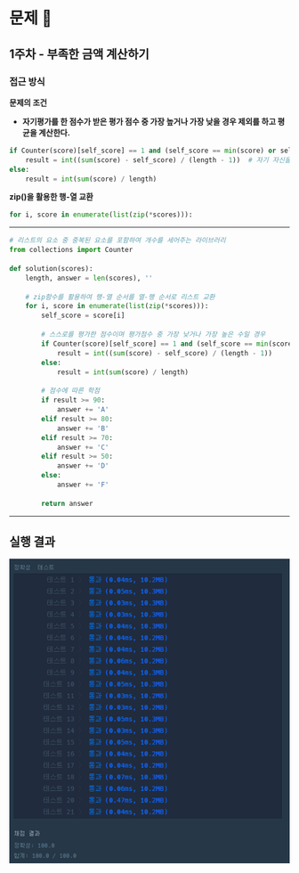 # 문제 :book:

## 1주차 - 부족한 금액 계산하기

### 접근 방식

**문제의 조건**
- __자기평가를 한 점수가 받은 평가 점수 중 가장 높거나 가장 낮을 경우 제외를 하고 평균을 계산한다.__

```python
if Counter(score)[self_score] == 1 and (self_score == min(score) or self_score == max(score)):
    result = int((sum(score) - self_score) / (length - 1))  # 자기 자신을 평가한 점수와 인원 수를 제외하고 평균 계산
else:
    result = int(sum(score) / length)
```

**zip()을 활용한 행-열 교환**

```python
for i, score in enumerate(list(zip(*scores))):
```

<hr>


```python
# 리스트의 요소 중 중복된 요소를 포함하여 개수를 세어주는 라이브러리
from collections import Counter

def solution(scores):
    length, answer = len(scores), ''

    # zip함수를 활용하여 행-열 순서를 열-행 순서로 리스트 교환
    for i, score in enumerate(list(zip(*scores))):
        self_score = score[i]

        # 스스로를 평가한 점수이며 평가점수 중 가장 낮거나 가장 높은 수일 경우
        if Counter(score)[self_score] == 1 and (self_score == min(score) or self_score == max(score)):
            result = int((sum(score) - self_score) / (length - 1))
        else:
            result = int(sum(score) / length)

        # 점수에 따른 학점
        if result >= 90:
            answer += 'A'
        elif result >= 80:
            answer += 'B'
        elif result >= 70:
            answer += 'C'
        elif result >= 50:
            answer += 'D'
        else:
            answer += 'F'

        return answer
```
-----
## 실행 결과

![img.png](img.png)